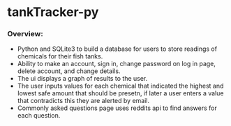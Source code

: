 # tankTracker-py
### Overview:
- Python and SQLite3 to build a database for users to store readings of chemicals for their fish tanks.
- Ability to make an account, sign in, change password on log in page, delete account, and change details.
- The ui displays a graph of results to the user.
- The user inputs values for each chemical that indicated the highest and lowest safe amount that should be presetn, if later a user enters a value that contradicts this they are alerted by email.
- Commonly asked questions page uses reddits api to find answers for each question.